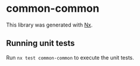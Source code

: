 # common-common

This library was generated with [Nx](https://nx.dev).

## Running unit tests

Run `nx test common-common` to execute the unit tests.
